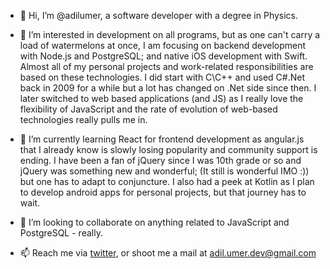 - 👋 Hi, I’m @adilumer, a software developer with a degree in Physics.

- 👀 I’m interested in development on all programs, but as one can't carry a load of watermelons at once, I am focusing on backend development with Node.js and PostgreSQL; and native iOS development with Swift. Almost all of my personal projects and work-related responsibilities are based on these technologies. I did start with C\C++ and used C#.Net back in 2009 for a while but a lot has changed on .Net side since then. I later switched to web based applications (and JS) as I really love the flexibility of JavaScript and the rate of evolution of web-based technologies really pulls me in. 

- 🌱 I’m currently learning React for frontend development as angular.js that I already know is slowly losing popularity and community support is ending. I have been a fan of jQuery since I was 10th grade or so and jQuery was something new and wonderful; (It still is wonderful IMO :)) but one has to adapt to conjuncture. I also had a peek at Kotlin as I plan to develop android apps for personal projects, but that journey has to wait. 

- 💞️ I’m looking to collaborate on anything related to JavaScript and PostgreSQL - really.

- 📫 Reach me via [twitter](https://twitter.com/adilumer_), or shoot me a mail at adil.umer.dev@gmail.com
